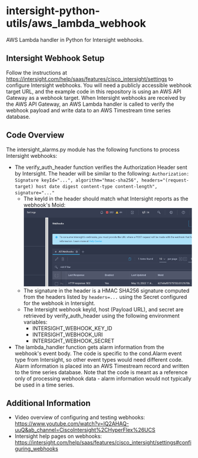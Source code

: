 # intersight-python-utils/aws_lambda_webhook

AWS Lambda handler in Python for Intersight webhooks.

## Intersight Webhook Setup
Follow the instructions at https://intersight.com/help/saas/features/cisco_intersight/settings to configure Intersight webhooks.  You will need a publicly accessible webhook target URL, and the example code in this repository is using an AWS API Gateway as a webhook target.  When Intersight webhooks are received by the AWS API Gateway, an AWS Lambda handler is called to verify the webhook payload and write data to an AWS Timestream time series database.

## Code Overview
The intersight_alarms.py module has the following functions to process Intersight webhooks:
  - The verify_auth_header function verifies the Authorization Header sent by Intersight.  The header will be similar to the following: ```Authorization: Signature keyId="...", algorithm="hmac-sha256", headers="(request-target) host date digest content-type content-length", signature="..."```
    - The keyId in the header should match what Intersight reports as the webhook's Moid:
    ![Webhook keyID (Moid)](images/webhook_moid.png)
    - The signature in the header is a HMAC SHA256 signature computed from the headers listed by ```headers=...``` using the Secret configured for the webhook in Intersight.
    - The Intersight webhook keyId, host (Payload URL), and secret are retrieved by verify_auth_header using the following environment variables:
      - INTERSIGHT_WEBHOOK_KEY_ID
      - INTERSIGHT_WEBHOOK_URI
      - INTERSIGHT_WEBHOOK_SECRET
  - The lambda_handler function gets alarm information from the webhook's event body.  The code is specific to the cond.Alarm event type from Intersight, so other event types would need different code.  Alarm information is placed into an AWS Timestream record and written to the time series database.  Note that the code is meant as a reference only of processing webhook data - alarm information would not typically be used in a time series.
      
## Additional Information
- Video overview of configuring and testing webhooks: https://www.youtube.com/watch?v=lQ2AHAQ-uuQ&ab_channel=CiscoIntersight%2CHyperFlex%26UCS
- Intersight help pages on webhooks: https://intersight.com/help/saas/features/cisco_intersight/settings#configuring_webhooks
